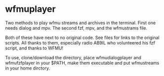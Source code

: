 # wfmuplayer
Two methods to play wfmu streams and archives in the terminal. First one needs dialog and mpv. The second fzf, mpv, and the wfmustrams file. 

Both of these have next to no original code. See files for links to the original scripts. All thanks to them, especially radio AB9IL who volunteered his fzf script, and thanks to WFMU!

To use, clone/download the directory, place wfmudialogplayer and wfmufzfplayer in your $PATH, make them executable and put wfmustreams in your home dirctory.

